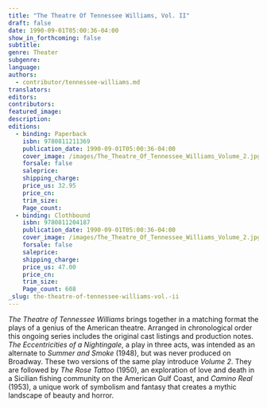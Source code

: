 ```yaml
---
title: "The Theatre Of Tennessee Williams, Vol. II"
draft: false
date: 1990-09-01T05:00:36-04:00
show_in_forthcoming: false
subtitle:
genre: Theater
subgenre:
language:
authors:
  - contributor/tennessee-williams.md
translators:
editors:
contributors:
featured_image:
description:
editions:
  - binding: Paperback
    isbn: 9780811211369
    publication_date: 1990-09-01T05:00:36-04:00
    cover_image: /images/The_Theatre_Of_Tennessee_Williams_Volume_2.jpg
    forsale: false
    saleprice:
    shipping_charge:
    price_us: 32.95
    price_cn:
    trim_size:
    Page_count:
  - binding: Clothbound
    isbn: 9780811204187
    publication_date: 1990-09-01T05:00:36-04:00
    cover_image: /images/The_Theatre_Of_Tennessee_Williams_Volume_2.jpg
    forsale: false
    saleprice:
    shipping_charge:
    price_us: 47.00
    price_cn:
    trim_size:
    Page_count: 608
_slug: the-theatre-of-tennessee-williams-vol.-ii
---
```


_The Theatre of Tennessee Williams_ brings together in a matching format the plays of a genius of the American theatre. Arranged in chronological order this ongoing series includes the original cast listings and production notes. _The Eccentricities of a Nightingale_, a play in three acts, was intended as an alternate to _Summer and Smoke_ (1948), but was never produced on Broadway. These two versions of the same play introduce _Volume 2_. They are followed by _The Rose Tattoo_ (1950), an exploration of love and death in a Sicilian fishing community on the American Gulf Coast, and _Camino Real_ (1953), a unique work of symbolism and fantasy that creates a mythic landscape of beauty and horror.

